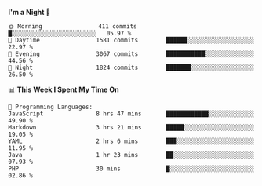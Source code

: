 <!--START_SECTION:waka-->
**I'm a Night 🦉** 

```text
🌞 Morning                411 commits         █░░░░░░░░░░░░░░░░░░░░░░░░   05.97 % 
🌆 Daytime                1581 commits        ██████░░░░░░░░░░░░░░░░░░░   22.97 % 
🌃 Evening                3067 commits        ███████████░░░░░░░░░░░░░░   44.56 % 
🌙 Night                  1824 commits        ███████░░░░░░░░░░░░░░░░░░   26.50 % 
```


📊 **This Week I Spent My Time On** 

```text
💬 Programming Languages: 
JavaScript               8 hrs 47 mins       ████████████░░░░░░░░░░░░░   49.90 % 
Markdown                 3 hrs 21 mins       █████░░░░░░░░░░░░░░░░░░░░   19.05 % 
YAML                     2 hrs 6 mins        ███░░░░░░░░░░░░░░░░░░░░░░   11.95 % 
Java                     1 hr 23 mins        ██░░░░░░░░░░░░░░░░░░░░░░░   07.93 % 
PHP                      30 mins             █░░░░░░░░░░░░░░░░░░░░░░░░   02.86 % 
```


<!--END_SECTION:waka-->
